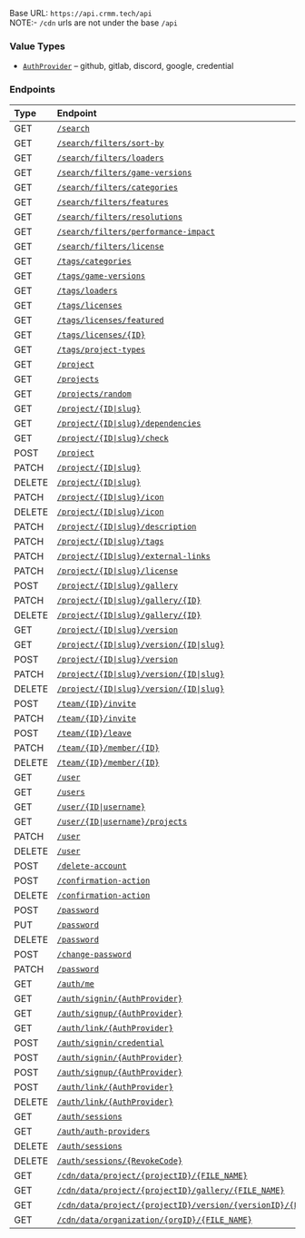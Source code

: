 Base URL: `https://api.crmm.tech/api` <br />
NOTE:- `/cdn` urls are not under the base `/api`

### Value Types
* [`AuthProvider`](/packages/shared/types/index.ts#L2) &ndash; github, gitlab, discord, google, credential

### Endpoints
| Type   | Endpoint  |
|:-------|:----------|
| GET    | [`/search`](/packages/backend/src/search/router.ts#L26) |
| GET    | [`/search/filters/sort-by`](/packages/backend/src/search/router.ts#L26) |
| GET    | [`/search/filters/loaders`](/packages/backend/src/search/router.ts#L26) |
| GET    | [`/search/filters/game-versions`](/packages/backend/src/search/router.ts#L26) |
| GET    | [`/search/filters/categories`](/packages/backend/src/search/router.ts#L26) |
| GET    | [`/search/filters/features`](/packages/backend/src/search/router.ts#L26) |
| GET    | [`/search/filters/resolutions`](/packages/backend/src/search/router.ts#L26) |
| GET    | [`/search/filters/performance-impact`](/packages/backend/src/search/router.ts#L26) |
| GET    | [`/search/filters/license`](/packages/backend/src/search/router.ts#L26) |
| GET    | [`/tags/categories`](/packages/backend/src/tags.ts#L13) |
| GET    | [`/tags/game-versions`](/packages/backend/src/tags.ts#L13) |
| GET    | [`/tags/loaders`](/packages/backend/src/tags.ts#L13) |
| GET    | [`/tags/licenses`](/packages/backend/src/tags.ts#L13) |
| GET    | [`/tags/licenses/featured`](/packages/backend/src/tags.ts#L13) |
| GET    | [`/tags/licenses/{ID}`](/packages/backend/src/tags.ts#L13) |
| GET    | [`/tags/project-types`](/packages/backend/src/tags.ts#L13) |
| GET    | [`/project`](/packages/backend/src/project/router.ts#L32) |
| GET    | [`/projects`](/packages/backend/src/project/bulk_router.ts#L9) |
| GET    | [`/projects/random`](/packages/backend/src/project/bulk_router.ts#L9) |
| GET    | [`/project/{ID\|slug}`](/packages/backend/src/project/router.ts#L32) |
| GET    | [`/project/{ID\|slug}/dependencies`](/packages/backend/src/project/router.ts#L32) |
| GET    | [`/project/{ID\|slug}/check`](/packages/backend/src/project/router.ts#L32) |
| POST    | [`/project`](/packages/backend/src/project/router.ts#L32) |
| PATCH    | [`/project/{ID\|slug}`](/packages/backend/src/project/router.ts#L32) |
| DELETE    | [`/project/{ID\|slug}`](/packages/backend/src/project/router.ts#L32) |
| PATCH    | [`/project/{ID\|slug}/icon`](/packages/backend/src/project/router.ts#L32) |
| DELETE    | [`/project/{ID\|slug}/icon`](/packages/backend/src/project/router.ts#L32) |
| PATCH    | [`/project/{ID\|slug}/description`](/packages/backend/src/project/router.ts#L32) |
| PATCH    | [`/project/{ID\|slug}/tags`](/packages/backend/src/project/router.ts#L32) |
| PATCH    | [`/project/{ID\|slug}/external-links`](/packages/backend/src/project/router.ts#L32) |
| PATCH    | [`/project/{ID\|slug}/license`](/packages/backend/src/project/router.ts#L32) |
| POST    | [`/project/{ID\|slug}/gallery`](/packages/backend/src/project/router.ts#L32) |
| PATCH    | [`/project/{ID\|slug}/gallery/{ID}`](/packages/backend/src/project/router.ts#L32) |
| DELETE    | [`/project/{ID\|slug}/gallery/{ID}`](/packages/backend/src/project/router.ts#L32) |
| GET    | [`/project/{ID\|slug}/version`](/packages/backend/src/project/version/router.ts#L14) |
| GET    | [`/project/{ID\|slug}/version/{ID\|slug}`](/packages/backend/src/project/version/router.ts#L14) |
| POST    | [`/project/{ID\|slug}/version`](/packages/backend/src/project/version/router.ts#L14) |
| PATCH    | [`/project/{ID\|slug}/version/{ID\|slug}`](/packages/backend/src/project/version/router.ts#L14) |
| DELETE    | [`/project/{ID\|slug}/version/{ID\|slug}`](/packages/backend/src/project/version/router.ts#L14) |
| POST    | [`/team/{ID}/invite`](/packages/backend/src/project/team/router.ts#L20) |
| PATCH    | [`/team/{ID}/invite`](/packages/backend/src/project/team/router.ts#L20) |
| POST    | [`/team/{ID}/leave`](/packages/backend/src/project/team/router.ts#L20) |
| PATCH    | [`/team/{ID}/member/{ID}`](/packages/backend/src/project/team/router.ts#L20) |
| DELETE    | [`/team/{ID}/member/{ID}`](/packages/backend/src/project/team/router.ts#L20) |
| GET    | [`/user`](/packages/backend/src/user/router.ts#L34) |
| GET    | [`/users`](/packages/backend/src/user/bulk_actions/router.ts#L7) |
| GET    | [`/user/{ID\|username}`](/packages/backend/src/user/router.ts#L34) |
| GET    | [`/user/{ID\|username}/projects`](/packages/backend/src/user/router.ts#L34) |
| PATCH    | [`/user`](/packages/backend/src/user/router.ts#L34) |
| DELETE    | [`/user`](/packages/backend/src/user/router.ts#L34) |
| POST    | [`/delete-account`](/packages/backend/src/user/router.ts#L34) |
| POST    | [`/confirmation-action`](/packages/backend/src/user/router.ts#L34) |
| DELETE    | [`/confirmation-action`](/packages/backend/src/user/router.ts#L34) |
| POST    | [`/password`](/packages/backend/src/user/router.ts#L34) |
| PUT    | [`/password`](/packages/backend/src/user/router.ts#L34) |
| DELETE    | [`/password`](/packages/backend/src/user/router.ts#L34) |
| POST    | [`/change-password`](/packages/backend/src/user/router.ts#L34) |
| PATCH    | [`/password`](/packages/backend/src/user/router.ts#L34) |
| GET    | [`/auth/me`](/packages/backend/src/auth/router.ts#L28) |
| GET    | [`/auth/signin/{AuthProvider}`](/packages/backend/src/auth/router.ts#L28) |
| GET    | [`/auth/signup/{AuthProvider}`](/packages/backend/src/auth/router.ts#L28) |
| GET    | [`/auth/link/{AuthProvider}`](/packages/backend/src/auth/router.ts#L28) |
| POST    | [`/auth/signin/credential`](/packages/backend/src/auth/router.ts#L28) |
| POST    | [`/auth/signin/{AuthProvider}`](/packages/backend/src/auth/router.ts#L28) |
| POST    | [`/auth/signup/{AuthProvider}`](/packages/backend/src/auth/router.ts#L28) |
| POST    | [`/auth/link/{AuthProvider}`](/packages/backend/src/auth/router.ts#L28) |
| DELETE    | [`/auth/link/{AuthProvider}`](/packages/backend/src/auth/router.ts#L28) |
| GET    | [`/auth/sessions`](/packages/backend/src/auth/router.ts#L28) |
| GET    | [`/auth/auth-providers`](/packages/backend/src/auth/router.ts#L28) |
| DELETE    | [`/auth/sessions`](/packages/backend/src/auth/router.ts#L28) |
| DELETE    | [`/auth/sessions/{RevokeCode}`](/packages/backend/src/auth/router.ts#L28) |
| GET    | [`/cdn/data/project/{projectID}/{FILE_NAME}`](/packages/backend/src/cdn/router.ts#L22) |
| GET    | [`/cdn/data/project/{projectID}/gallery/{FILE_NAME}`](/packages/backend/src/cdn/router.ts#L22) |
| GET    | [`/cdn/data/project/{projectID}/version/{versionID}/{FILE_NAME}`](/packages/backend/src/cdn/router.ts#L22) |
| GET    | [`/cdn/data/organization/{orgID}/{FILE_NAME}`](/packages/backend/src/cdn/router.ts#L22) |
